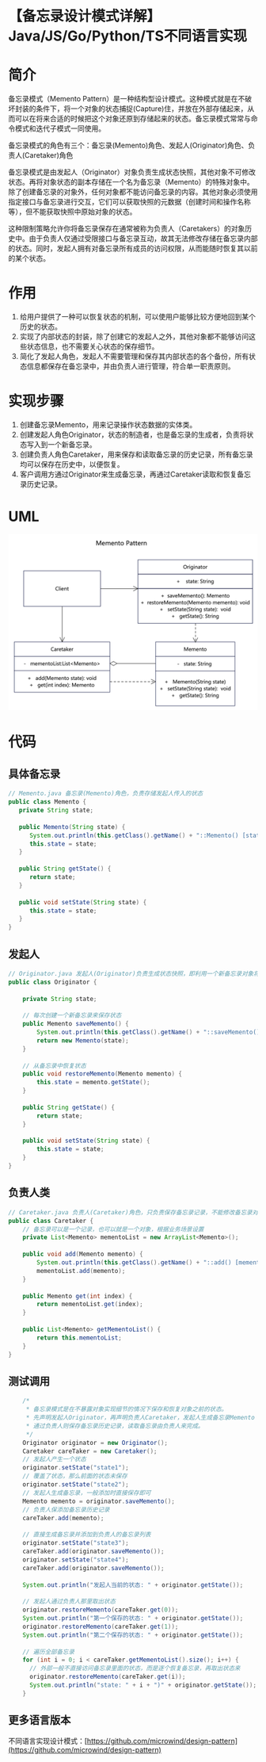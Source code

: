 # 【备忘录设计模式详解】Java/JS/Go/Python/TS不同语言实现

# 简介
备忘录模式（Memento Pattern）是一种结构型设计模式。这种模式就是在不破坏封装的条件下，将一个对象的状态捕捉(Capture)住，并放在外部存储起来，从而可以在将来合适的时候把这个对象还原到存储起来的状态。备忘录模式常常与命令模式和迭代子模式一同使用。

备忘录模式的角色有三个：备忘录(Memento)角色、发起人(Originator)角色、负责人(Caretaker)角色

备忘录模式是由发起人（Originator）对象负责生成状态快照，其他对象不可修改状态。再将对象状态的副本存储在一个名为备忘录（Memento）的特殊对象中。除了创建备忘录的对象外，任何对象都不能访问备忘录的内容。其他对象必须使用指定接口与备忘录进行交互，它们可以获取快照的元数据（创建时间和操作名称等），但不能获取快照中原始对象的状态。

这种限制策略允许你将备忘录保存在通常被称为负责人（Caretakers）的对象历史中。由于负责人仅通过受限接口与备忘录互动，故其无法修改存储在备忘录内部的状态。同时，发起人拥有对备忘录所有成员的访问权限，从而能随时恢复其以前的某个状态。

# 作用
1. 给用户提供了一种可以恢复状态的机制，可以使用户能够比较方便地回到某个历史的状态。
2. 实现了内部状态的封装，除了创建它的发起人之外，其他对象都不能够访问这些状态信息，也不需要关心状态的保存细节。
3. 简化了发起人角色，发起人不需要管理和保存其内部状态的各个备份，所有状态信息都保存在备忘录中，并由负责人进行管理，符合单一职责原则。

# 实现步骤
1. 创建备忘录Memento，用来记录操作状态数据的实体类。
2. 创建发起人角色Originator，状态的制造者，也是备忘录的生成者，负责将状态写入到一个新备忘录。
3. 创建负责人角色Caretaker，用来保存和读取备忘录的历史记录，所有备忘录均可以保存在历史中，以便恢复。
4. 客户调用方通过Originator来生成备忘录，再通过Caretaker读取和恢复备忘录历史记录。

# UML
<img src="../docs/uml/memento-pattern.png">

# 代码

## 具体备忘录
```java
// Memento.java 备忘录(Memento)角色，负责存储发起人传入的状态
public class Memento {
   private String state;

   public Memento(String state) {
      System.out.println(this.getClass().getName() + "::Memento() [state = " + state + "]");
      this.state = state;
   }

   public String getState() {
      return state;
   }

   public void setState(String state) {
      this.state = state;
   }
}
```

## 发起人
```java
// Originator.java 发起人(Originator)负责生成状态快照，即利用一个新备忘录对象将自己的内部状态存储起来
public class Originator {

    private String state;

    // 每次创建一个新备忘录来保存状态
    public Memento saveMemento() {
        System.out.println(this.getClass().getName() + "::saveMemento() [state = " + state + "]");
        return new Memento(state);
    }

    // 从备忘录中恢复状态
    public void restoreMemento(Memento memento) {
        this.state = memento.getState();
    }

    public String getState() {
        return state;
    }

    public void setState(String state) {
        this.state = state;
    }
}
```

## 负责人类
```java
// Caretaker.java 负责人(Caretaker)角色，只负责保存备忘录记录，不能修改备忘录对象的内容
public class Caretaker {
    // 备忘录可以是一个记录，也可以就是一个对象，根据业务场景设置
    private List<Memento> mementoList = new ArrayList<Memento>();

    public void add(Memento memento) {
        System.out.println(this.getClass().getName() + "::add() [memento = " + memento.getClass().getName() + "]");
        mementoList.add(memento);
    }

    public Memento get(int index) {
        return mementoList.get(index);
    }

    public List<Memento> getMementoList() {
        return this.mementoList;
    }
}
```

## 测试调用
```java
    /*
     * 备忘录模式是在不暴露对象实现细节的情况下保存和恢复对象之前的状态。
     * 先声明发起人Originator，再声明负责人Caretaker，发起人生成备忘录Memento
     * 通过负责人则保存备忘录历史记录，读取备忘录由负责人来完成。
     */
    Originator originator = new Originator();
    Caretaker careTaker = new Caretaker();
    // 发起人产生一个状态
    originator.setState("state1");
    // 覆盖了状态，那么前面的状态未保存
    originator.setState("state2");
    // 发起人生成备忘录，一般添加时直接保存即可
    Memento memento = originator.saveMemento();
    // 负责人保添加备忘录历史记录
    careTaker.add(memento);

    // 直接生成备忘录并添加到负责人的备忘录列表
    originator.setState("state3");
    careTaker.add(originator.saveMemento());
    originator.setState("state4");
    careTaker.add(originator.saveMemento());

    System.out.println("发起人当前的状态: " + originator.getState());

    // 发起人通过负责人那里取出状态
    originator.restoreMemento(careTaker.get(0));
    System.out.println("第一个保存的状态: " + originator.getState());
    originator.restoreMemento(careTaker.get(1));
    System.out.println("第二个保存的状态: " + originator.getState());

    // 遍历全部备忘录
    for (int i = 0; i < careTaker.getMementoList().size(); i++) {
      // 外部一般不直接访问备忘录里面的状态，而是逐个恢复备忘录，再取出状态来
      originator.restoreMemento(careTaker.get(i));
      System.out.println("state: " + i + ")" + originator.getState());
    }
```
## 更多语言版本
不同语言实现设计模式：[https://github.com/microwind/design-pattern](https://github.com/microwind/design-pattern)